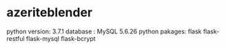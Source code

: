 # azeriteblender
python version: 3.7.1
database : MySQL 5.6.26
python pakages:
    flask
    flask-restful
    flask-mysql
    flask-bcrypt